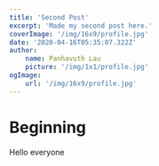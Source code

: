 ```yaml
---
title: 'Second Post'
excerpt: 'Made my second post here.'
coverImage: '/img/16x9/profile.jpg'
date: '2020-04-16T05:35:07.322Z'
author:
    name: Panhavuth Lau
    picture: '/img/1x1/profile.jpg'
ogImage:
    url: '/img/16x9/profile.jpg'
---
```


# Beginning

Hello everyone